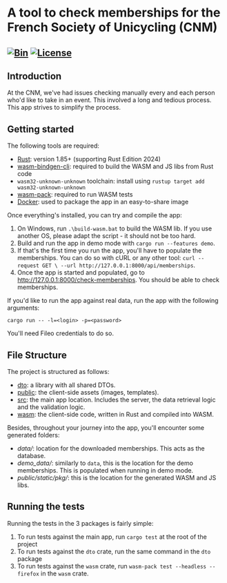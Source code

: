 # A tool to check memberships for the French Society of Unicycling (CNM)

[![Bin](https://github.com/maxence-cornaton/verification-licences/actions/workflows/bin.yml/badge.svg)](https://github.com/maxence-cornaton/verification-licences/actions/workflows/bin.yml)
[![License](https://img.shields.io/badge/License-Apache_2.0-blue.svg)](https://opensource.org/licenses/Apache-2.0)
---

## Introduction

At the CNM, we've had issues checking manually every and each person who'd like to take in an event. This involved a long and tedious process. This app strives to simplify the process.

## Getting started
The following tools are required:
- [Rust](https://www.rust-lang.org/): version 1.85+ (supporting Rust Edition 2024)
- [wasm-bindgen-cli](https://github.com/rustwasm/wasm-bindgen): required to build the WASM and JS libs from Rust code 
- `wasm32-unknown-unknown` toolchain: install using `rustup target add wasm32-unknown-unknown`
- [wasm-pack](https://rustwasm.github.io/wasm-pack/installer/): required to run WASM tests
- [Docker](https://www.docker.com/): used to package the app in an easy-to-share image

Once everything's installed, you can try and compile the app:
1. On Windows, run `.\build-wasm.bat` to build the WASM lib. If you use another OS, please adapt the script - it should not be too hard.
2. Build and run the app in demo mode with `cargo run --features demo`. 
3. If that's the first time you run the app, you'll have to populate the memberships. You can do so with cURL or any other tool: `curl --request GET \
  --url http://127.0.0.1:8000/api/memberships`.
4. Once the app is started and populated, go to http://127.0.0.1:8000/check-memberships. You should be able to check memberships.

If you'd like to run the app against real data, run the app with the following arguments:
```shell
cargo run -- -l=<login> -p=<password>
```
You'll need Fileo credentials to do so.

## File Structure

The project is structured as follows:
- [dto](https://github.com/maxence-cornaton/verification-licences/tree/main/dto): a library with all shared DTOs.
- [public](https://github.com/maxence-cornaton/verification-licences/tree/main/public): the client-side assets (images, templates).
- [src](https://github.com/maxence-cornaton/verification-licences/tree/main/src): the main app location. Includes the server, the data retrieval logic and the validation logic.
- [wasm](https://github.com/maxence-cornaton/verification-licences/tree/main/wasm): the client-side code, written in Rust and compiled into WASM.

Besides, throughout your journey into the app, you'll encounter some generated folders:
- _data/_: location for the downloaded memberships. This acts as the database.
- _demo_data/_: similarly to `data`, this is the location for the demo memberships. This is populated when running in demo mode.
- _public/static/pkg/_: this is the location for the generated WASM and JS libs.

## Running the tests
Running the tests in the 3 packages is fairly simple:
1. To run tests against the main app, run `cargo test` at the root of the project
2. To run tests against the `dto` crate, run the same command in the `dto` package
3. To run tests against the `wasm` crate, run `wasm-pack test --headless --firefox` in the `wasm` crate.
